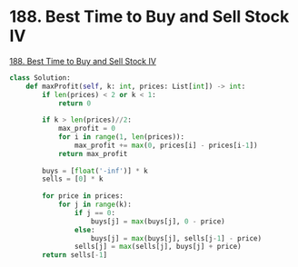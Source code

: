 # 188. Best Time to Buy and Sell Stock IV

[188. Best Time to Buy and Sell Stock IV](https://leetcode.com/problems/best-time-to-buy-and-sell-stock-iv)

```python
class Solution:
    def maxProfit(self, k: int, prices: List[int]) -> int:
        if len(prices) < 2 or k < 1:
            return 0
        
        if k > len(prices)//2:
            max_profit = 0
            for i in range(1, len(prices)):
                max_profit += max(0, prices[i] - prices[i-1])
            return max_profit
            
        buys = [float('-inf')] * k
        sells = [0] * k
        
        for price in prices:
            for j in range(k):
                if j == 0:
                    buys[j] = max(buys[j], 0 - price)
                else:
                    buys[j] = max(buys[j], sells[j-1] - price)
                sells[j] = max(sells[j], buys[j] + price)
        return sells[-1]
```

